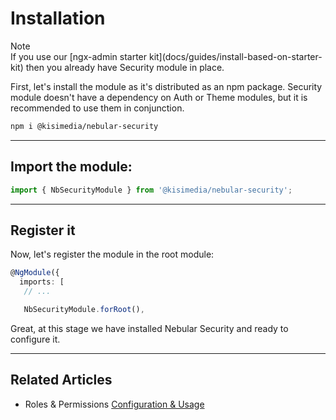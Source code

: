 # Installation

<div class="note note-info section-end">
  <div class="note-title">Note</div>
  <div class="note-body">
    If you use our [ngx-admin starter kit](docs/guides/install-based-on-starter-kit) then you already have Security module in place.
  </div>
</div>

First, let's install the module as it's distributed as an npm package. Security module doesn't have a dependency on Auth or Theme modules, but it is recommended to use them in conjunction.

```bash
npm i @kisimedia/nebular-security
```

<hr>

## Import the module:

```ts
import { NbSecurityModule } from '@kisimedia/nebular-security';
```

<hr>

## Register it

Now, let's register the module in the root module:

```ts
@NgModule({
  imports: [
   // ...

   NbSecurityModule.forRoot(),
```

Great, at this stage we have installed Nebular Security and ready to configure it.

<hr>

## Related Articles

- Roles & Permissions [Configuration & Usage](docs/security/acl-configuration--usage)
